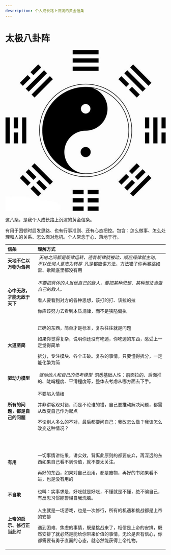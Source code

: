 ```yaml
---
description: 个人成长路上沉淀的黄金信条
---
```


# 太极八卦阵

![](../.gitbook/assets/image%20%283%29.png)

这八条，是我个人成长路上沉淀的黄金信条。

有用于困顿时启发思路、也有行事准则、还有心态把控。包含：怎么做事、怎么处理和人的关系、怎么面对危机。个人常念于心、落地于行。

<table>
  <thead>
    <tr>
      <th style="text-align:left">&#x4FE1;&#x6761;</th>
      <th style="text-align:left">&#x7406;&#x89E3;&#x65B9;&#x5F0F;</th>
    </tr>
  </thead>
  <tbody>
    <tr>
      <td style="text-align:left"><b>&#x5929;&#x5730;&#x4E0D;&#x4EC1;&#x4EE5;&#x4E07;&#x7269;&#x4E3A;&#x520D;&#x72D7;</b>
      </td>
      <td style="text-align:left">&#x200B;<em> &#x5929;&#x5730;&#x4E4B;&#x95F4;&#x90FD;&#x662F;&#x89C4;&#x5F8B;&#x8FD0;&#x8F6C;&#xFF0C;&#x8FDD;&#x80CC;&#x89C4;&#x5F8B;&#x5C31;&#x88AB;&#x52A8;&#xFF0C;&#x987A;&#x5E94;&#x89C4;&#x5F8B;&#x5C31;&#x4E3B;&#x52A8;&#xFF0C;&#x4E0D;&#x4EE5;&#x4EFB;&#x4F55;&#x4EBA;&#x610F;&#x5FD7;&#x4E3A;&#x8F6C;&#x79FB; &#x200B;</em> &#x51E1;&#x662F;&#x90FD;&#x5E94;&#x8BB2;&#x65B9;&#x6CD5;&#xFF0C;&#x65B9;&#x6CD5;&#x9519;&#x4E86;&#x4F60;&#x518D;&#x66B4;&#x8DF3;&#x5982;&#x96F7;&#x3001;&#x6B47;&#x65AF;&#x5E95;&#x91CC;&#x90FD;&#x6CA1;&#x6709;&#x7528;</td>
    </tr>
    <tr>
      <td style="text-align:left"><b>&#x5FC3;&#x4E2D;&#x65E0;&#x654C;&#xFF0C;&#x624D;&#x80FD;&#x65E0;&#x654C;&#x4E8E;&#x5929;&#x4E0B;</b>
      </td>
      <td style="text-align:left">
        <p>&#x200B;<em>&#x4E0D;&#x8981;&#x628A;&#x5177;&#x4F53;&#x7684;&#x4EBA;&#x5F53;&#x505A;&#x81EA;&#x5DF1;&#x7684;&#x654C;&#x4EBA;&#xFF0C;&#x8981;&#x628A;&#x67D0;&#x79CD;&#x601D;&#x60F3;&#x3001;&#x67D0;&#x79CD;&#x60F3;&#x6CD5;&#x5F53;&#x505A;&#x81EA;&#x5DF1;&#x7684;&#x654C;&#x4EBA;&#x3002; &#x200B;</em> 
        </p>
        <p>&#x770B;&#x4EBA;&#x8981;&#x770B;&#x5230;&#x5BF9;&#x65B9;&#x7684;&#x5404;&#x79CD;&#x601D;&#x60F3;&#xFF0C;&#x8BE5;&#x6253;&#x7684;&#x6253;&#x3001;&#x8BE5;&#x62C9;&#x7684;&#x62C9;
          &#x200B;</p>
        <p>&#x4F60;&#x5E94;&#x8BE5;&#x52AA;&#x529B;&#x53BB;&#x770B;&#x5230;&#x672C;&#x8D28;&#x89C4;&#x5F8B;&#xFF0C;&#x800C;&#x4E0D;&#x662F;&#x72ED;&#x9698;&#x504F;&#x6267;</p>
      </td>
    </tr>
    <tr>
      <td style="text-align:left"><b>&#x5927;&#x9053;&#x81F3;&#x7B80;</b>
      </td>
      <td style="text-align:left">
        <p>&#x6B63;&#x786E;&#x7684;&#x4E1C;&#x897F;&#xFF0C;&#x7B80;&#x5355;&#x624D;&#x662F;&#x6807;&#x51C6;&#xFF0C;&#x590D;&#x6742;&#x5F80;&#x5F80;&#x5C31;&#x662F;&#x95EE;&#x9898;</p>
        <p>&#x5982;&#x679C;&#x4F60;&#x89C9;&#x5F97;&#x590D;&#x6742;&#xFF0C;&#x8BF4;&#x660E;&#x4F60;&#x8FD8;&#x6CA1;&#x6709;&#x5403;&#x900F;&#xFF0C;&#x4F60;&#x5403;&#x900F;&#x7684;&#x4E1C;&#x897F;&#xFF0C;&#x611F;&#x53D7;&#x4E0A;&#x4E00;&#x5B9A;&#x89C9;&#x5F97;&#x7B80;&#x5355;</p>
        <p>&#x62C6;&#x5206;&#xFF0C;&#x4E13;&#x6CE8;&#x6A21;&#x5757;&#x3001;&#x5404;&#x4E2A;&#x51FB;&#x7834;&#x3002;&#x590D;&#x6742;&#x7684;&#x4E8B;&#x60C5;&#xFF0C;&#x53EA;&#x8981;&#x61C2;&#x5F97;&#x62C6;&#x5206;&#xFF0C;&#x4E00;&#x5B9A;&#x80FD;&#x5316;&#x7E41;&#x4E3A;&#x7B80;&#x200B;&#x200B;</p>
      </td>
    </tr>
    <tr>
      <td style="text-align:left"><b>&#x9A71;&#x52A8;&#x529B;&#x6A21;&#x578B;</b>
      </td>
      <td style="text-align:left">&#x200B;<em> &#x9A71;&#x52A8;&#x4ED6;&#x4EBA;&#x548C;&#x81EA;&#x5DF1;&#x7684;&#x601D;&#x8003;&#x6A21;&#x578B; &#x200B;</em> &#x6D1E;&#x6089;&#x57FA;&#x7840;&#x4EBA;&#x6027;&#xFF1A;&#x524D;&#x9762;&#x62C9;&#x7684;&#x3001;&#x540E;&#x9762;&#x63A8;&#x7684;&#x3001;&#x9661;&#x5CED;&#x7A0B;&#x5EA6;&#x3001;&#x5E73;&#x6ED1;&#x7A0B;&#x5EA6;&#x7B49;&#xFF0C;&#x6574;&#x4F53;&#x53BB;&#x8003;&#x8651;&#x4ECE;&#x54EA;&#x65B9;&#x9762;&#x53BB;&#x4E0B;&#x624B;&#x3002;</td>
    </tr>
    <tr>
      <td style="text-align:left"><b>&#x6240;&#x6709;&#x7684;&#x95EE;&#x9898;&#xFF0C;&#x90FD;&#x662F;&#x81EA;&#x5DF1;&#x7684;&#x95EE;&#x9898;</b>
      </td>
      <td style="text-align:left">
        <p>&#x4E0D;&#x8981;&#x9677;&#x5165;&#x60C5;&#x7EEA;</p>
        <p>&#x5E76;&#x975E;&#x8BB2;&#x5BA2;&#x89C2;&#x5BF9;&#x9519;&#xFF0C;&#x800C;&#x662F;&#x4E0D;&#x8BBA;&#x8C01;&#x7684;&#x9519;&#xFF0C;&#x81EA;&#x5DF1;&#x8981;&#x63A8;&#x52A8;&#x89E3;&#x51B3;&#x95EE;&#x9898;&#xFF0C;&#x90FD;&#x9700;&#x4ECE;&#x6539;&#x53D8;&#x81EA;&#x5DF1;&#x4F5C;&#x4E3A;&#x8D77;&#x70B9;</p>
        <p>&#x4E0D;&#x8BBA;&#x522B;&#x4EBA;&#x591A;&#x4E48;&#x7684;&#x4E0D;&#x5BF9;&#xFF0C;&#x6700;&#x540E;&#x90FD;&#x8981;&#x95EE;&#x81EA;&#x5DF1;&#xFF1A;&#x6211;&#x6539;&#x600E;&#x4E48;&#x505A;&#xFF1F;&#x6211;&#x8BE5;&#x600E;&#x4E48;&#x6539;&#x53D8;&#x8FD9;&#x79CD;&#x60C5;&#x51B5;&#xFF1F;</p>
      </td>
    </tr>
    <tr>
      <td style="text-align:left"><b>&#x6709;&#x7528;</b>
      </td>
      <td style="text-align:left">
        <p>&#x200B;<em> </em>
        </p>
        <p>&#x4E00;&#x5207;&#x4E8B;&#x60C5;&#x8BB2;&#x7ED3;&#x679C;&#xFF0C;&#x8BB2;&#x5B9E;&#x6548;&#xFF0C;&#x80CC;&#x79BB;&#x6B64;&#x539F;&#x5219;&#x7684;&#x90FD;&#x8981;&#x5E9F;&#x5F03;&#xFF0C;&#x518D;&#x6DF1;&#x8FDC;&#x7684;&#x4E1C;&#x897F;&#x5982;&#x679C;&#x81EA;&#x5DF1;&#x770B;&#x4E0D;&#x5230;&#x4EF7;&#x503C;&#xFF0C;&#x5C31;&#x4E0D;&#x8981;&#x592A;&#x5173;&#x6CE8;&#x3002;</p>
        <p>&#x518D;&#x597D;&#x7684;&#x4E1C;&#x897F;&#xFF0C;&#x5982;&#x679C;&#x5BF9;&#x81EA;&#x5DF1;&#x6CA1;&#x7528;&#xFF0C;&#x90FD;&#x662F;&#x5E9F;&#x7269;&#xFF0C;&#x518D;&#x597D;&#x7684;&#x4E66;&#x5982;&#x679C;&#x770B;&#x4E0D;&#x8FDB;&#xFF0C;&#x4E5F;&#x662F;&#x6CA1;&#x6709;&#x7528;&#x7684;</p>
      </td>
    </tr>
    <tr>
      <td style="text-align:left"><b>&#x4E0D;&#x81EA;&#x6B3A;</b>
      </td>
      <td style="text-align:left">&#x4E5F;&#x53EB;&#xFF1A;&#x5B9E;&#x4E8B;&#x6C42;&#x662F;&#xFF0C;&#x597D;&#x5403;&#x5C31;&#x662F;&#x597D;&#x5403;&#xFF0C;&#x4E0D;&#x61C2;&#x5C31;&#x662F;&#x4E0D;&#x61C2;&#xFF0C;&#x7EDD;&#x4E0D;&#x9A97;&#x81EA;&#x5DF1;&#xFF0C;&#x6709;&#x53CD;&#x601D;&#x4E60;&#x60EF;&#x80FD;&#x8B66;&#x60D5;&#x81EA;&#x6211;&#x6D17;&#x8111;&#x3002;</td>
    </tr>
    <tr>
      <td style="text-align:left"><b>&#x4E0A;&#x5E1D;&#x7684;&#x542F;&#x793A;&#x3001;&#x4FEE;&#x884C;&#x6B63;&#x5F53;&#x6B64;&#x65F6;</b>
      </td>
      <td style="text-align:left">
        <p>&#x4EBA;&#x751F;&#x5C31;&#x662F;&#x4E00;&#x573A;&#x6E38;&#x620F;&#xFF0C;&#x4E5F;&#x662F;&#x4E00;&#x6B21;&#x4FEE;&#x884C;&#xFF0C;&#x6240;&#x6709;&#x7684;&#x673A;&#x9047;&#x548C;&#x6311;&#x6218;&#x90FD;&#x662F;&#x4E0A;&#x5E1D;&#x7684;&#x5B89;&#x6392;</p>
        <p>&#x9047;&#x5230;&#x56F0;&#x96BE;&#x3001;&#x7126;&#x8651;&#x7684;&#x4E8B;&#x60C5;&#xFF0C;&#x65E2;&#x662F;&#x6311;&#x6218;&#x6765;&#x4E86;&#xFF0C;&#x76F8;&#x4FE1;&#x662F;&#x4E0A;&#x5E1D;&#x7684;&#x5B89;&#x6392;&#xFF0C;&#x65E2;&#x7136;&#x5B89;&#x6392;&#x4E86;&#x5C31;&#x5FC5;&#x7136;&#x662F;&#x80FD;&#x7ED9;&#x4F60;&#x5E26;&#x6765;&#x4EF7;&#x503C;&#x7684;&#x4E8B;&#x60C5;&#xFF0C;&#x65E0;&#x8BBA;&#x662F;&#x5426;&#x6709;&#x4FE1;&#x5FC3;&#xFF0C;&#x4F60;&#x90FD;&#x9700;&#x8981;&#x6709;&#x52C7;&#x4E8E;&#x76F4;&#x9762;&#x7684;&#x5FC3;&#x6001;&#xFF0C;&#x5C31;&#x5FC5;&#x7136;&#x80FD;&#x83B7;&#x5F97;&#x4E0A;&#x5E1D;&#x793C;&#x7269;&#x3002;</p>
      </td>
    </tr>
  </tbody>
</table>